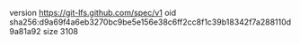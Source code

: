 version https://git-lfs.github.com/spec/v1
oid sha256:d9a69f4a6eb3270bc9be5e156e38c6ff2cc8f1c39b18342f7a288110d9a81a92
size 3108
